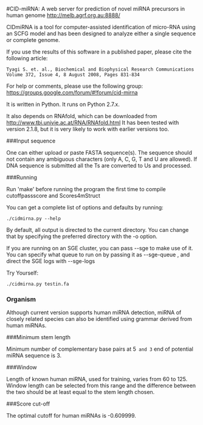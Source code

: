 
#CID-miRNA: A web server for prediction of novel miRNA precursors in human genome 
http://melb.agrf.org.au:8888/

CIDmiRNA is a tool for computer-assisted identification of micro-RNA using an SCFG model and has been designed to analyze either a single sequence or complete genome.

If you use the results of this software in a published paper, please cite the following article:

    Tyagi S. et. al., Biochemical and Biophysical Research Communications                       
    Volume 372, Issue 4, 8 August 2008, Pages 831-834                                           

For help or comments, please use the following group: https://groups.google.com/forum/#!forum/cid-mirna

It is written in Python. It runs on Python 2.7.x.

It also depends on RNAfold, which can be downloaded from http://www.tbi.univie.ac.at/RNA/RNAfold.html It has been tested 
with version 2.1.8, but it is very likely to work with earlier versions too.


###Input sequence

One can either upload or paste FASTA sequence(s). The sequence should not contain any ambiguous characters (only A, C, G, T and U are allowed). 
If DNA sequence is submitted all the Ts are converted to Us and processed. 


###Running

Run 'make' before running the program the first time to compile cutoffpassscore and Scores4mStruct


You can get a complete list of options and defaults by running:

```
./cidmirna.py --help
```

By default, all output is directed to the current directory. You can change that by specifying
the preferred directory with the -o option.

If you are running on an SGE cluster, you can pass --sge to make use of it. You can specify
what queue to run on by passing it as --sge-queue <queuename>, and direct the SGE logs with --sge-logs <directory>


Try Yourself:

```
./cidmirna.py testin.fa
```


### Organism

Although current version supports human miRNA detection, miRNA of closely related species can also be identified using grammar derived from human miRNAs.

###Minimum stem length

Minimum number of complementary base pairs at 5` and 3` end of potential miRNA sequence is 3.


###Window

Length of known human miRNA, used for training, varies from 60 to 125. Window length can be selected from this range and the difference 
between the two should be at least equal to the stem length chosen.


###Score cut-off

The optimal cutoff for human miRNAs is -0.609999.
